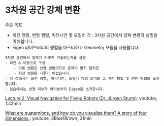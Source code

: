# 3차원 공간 강체 변환

주요 목표
- 회전 행렬, 변형 행렬, 쿼터니언 및 오일러 각 : 3차원 공간에서 강체 변환의 설명을 이해합니다.
- Eigen 라이브러리의 행렬을 마스터하고 Geometry 모듈을 사용합니다.

```
3차원 공간에서 강체가 어떻게 기술되는지를 설명
- 회전 & 이동으로 구성
    - 이동 변환은 선형 변환이므로 문제가 많지 않지만 
    - 회전 변환은 다루기 어렵습니다. 
- 이 장에서는 회전 행렬, 쿼터니언, 오일러 각의 의미와 그 계산 방법 및 변환 방법을 소개합니다. 
- 실습에서는 선형 대수학 라이브러리 Eigen을 소개합니다. 
```

[Lecture 2: Visual Navigation for Flying Robots (Dr. Jürgen Sturm)](https://www.youtube.com/watch?v=0wOp4k_lJvI&feature=youtu.be&list=PLTBdjV_4f-EKeki5ps2WHqJqyQvxls4ha): youtube, 1:42min

[What are quaternions, and how do you visualize them? A story of four dimensions.](https://www.youtube.com/watch?v=d4EgbgTm0Bg&feature=youtu.be): youtube, 3Blue1Brown, 31min

